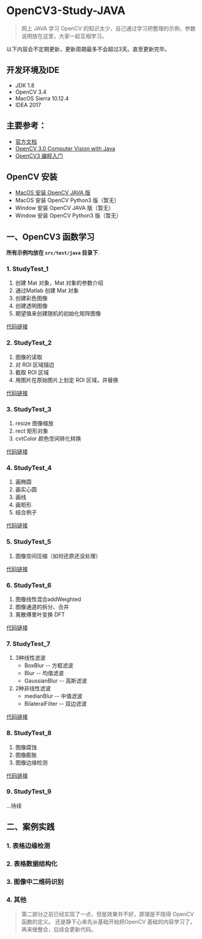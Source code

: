 # OpenCV3-Study-JAVA

> 网上 JAVA 学习 OpenCV 的知识太少，自己通过学习把整理的示例，参数说明放在这里，大家一起互相学习。


以下内容会不定期更新，更新周期最多不会超过3天。直至更新完毕。

## 开发环境及IDE
+ JDK 1.8
+ OpenCV 3.4
+ MacOS Sierra 10.12.4
+ IDEA 2017

## 主要参考：

+ [官方文档](http://opencv-java-tutorials.readthedocs.io/en/latest/)
+ [OpenCV 3.0 Computer Vision with Java](http://pdf.th7.cn/down/files/1602/OpenCV%203.0%20Computer%20Vision%20with%20Java.pdf)
+ [OpenCV3 编程入门](https://www.86mall.com/item/520404025009.html?p=5074&m=ae05433eb15809bfcb7a9a7109f64d9e)


## OpenCV 安装
+ [MacOS 安装 OpenCV JAVA 版](https://my.oschina.net/u/3767256/blog/1614886)
+ MacOS 安装 OpenCV Python3 版（暂无）
+ Window 安装 OpenCV JAVA 版（暂无）
+ Window 安装 OpenCV Python3 版（暂无）

## 一、OpenCV3 函数学习

**所有示例均放在 `src/test/java` 目录下**.

### 1. StudyTest_1

1. 创建 Mat 对象，Mat 对象的参数介绍
2. 通过Matlab 创建 Mat 对象
3. 创建彩色图像
4. 创建透明图像
5. 期望值来创建随机的初始化矩阵图像

[代码链接](https://github.com/liuqi0725/OpenCV3-Study-JAVA/blob/master/src/test/java/opencv/StudyTest_1.java)

### 2. StudyTest_2

1. 图像的读取
2. 对 ROI 区域描边
3. 截取 ROI 区域
4. 用图片在原始图片上划定 ROI 区域，并替换

[代码链接](https://github.com/liuqi0725/OpenCV3-Study-JAVA/blob/master/src/test/java/opencv/StudyTest_2.java)

### 3. StudyTest_3

1. resize 图像缩放<br/>
2. rect 矩形对象<br/>
3. cvtColor 颜色空间转化转换<br/>

[代码链接](https://github.com/liuqi0725/OpenCV3-Study-JAVA/blob/master/src/test/java/opencv/StudyTest_3.java)

### 4. StudyTest_4

1. 画椭圆
2. 画实心圆
3. 画线
4. 画矩形
5. 结合例子

[代码链接](https://github.com/liuqi0725/OpenCV3-Study-JAVA/blob/master/src/test/java/opencv/StudyTest_4.java)


### 5. StudyTest_5
1. 图像空间压缩（如何还原还没处理）

[代码链接](https://github.com/liuqi0725/OpenCV3-Study-JAVA/blob/master/src/test/java/opencv/StudyTest_5.java)


### 6. StudyTest_6

1. 图像线性混合addWeighted
2. 图像通道的拆分、合并
3. 离散傅里叶变换 DFT

[代码链接](https://github.com/liuqi0725/OpenCV3-Study-JAVA/blob/master/src/test/java/opencv/StudyTest_6.java)


### 7. StudyTest_7
1. 3种线性滤波
    + BoxBlur -- 方框滤波   
    + Blur -- 均值滤波
    + GaussianBlur -- 高斯滤波
2. 2种非线性滤波
    + medianBlur -- 中值滤波
    + BilateralFilter -- 双边滤波
    
[代码链接](https://github.com/liuqi0725/OpenCV3-Study-JAVA/blob/master/src/test/java/opencv/StudyTest_7.java)


### 8. StudyTest_8
1. 图像腐蚀
2. 图像膨胀
3. 图像边缘检测

[代码链接](https://github.com/liuqi0725/OpenCV3-Study-JAVA/blob/master/src/test/java/opencv/StudyTest_8.java)


### 9. StudyTest_9
...待续

## 二、案例实践

### 1. 表格边缘检测

### 2. 表格数据结构化

### 3. 图像中二维码识别

### 4. 其他

> 第二部分之前已经实现了一点，但是效果并不好，原理是不晓得 OpenCV 函数的定义。
还是静下心来先从基础开始把OpenCV 基础的内容学习了，再来做整合，后续会更新代码。

